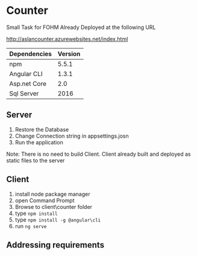# Counter
Small Task for FOHM
Already Deployed at the following URL

http://aslancounter.azurewebsites.net/index.html


|Dependencies| Version|
|------------|:-------|
|npm         | 5.5.1  |
|Angular CLI | 1.3.1  |
|Asp.net Core| 2.0    |
|Sql Server  | 2016   |

## Server
1. Restore the Database
2. Change Connection string in appsettings.josn
3. Run the application


Note: There is no need to build Client.
Client already built and deployed as static files to the server

## Client
1. install node package manager
2. open Command Prompt
3. Browse to client\counter folder
2. type `npm install`
3. type `npm install -g @angular\cli`
4. run `ng serve`

## Addressing requirements

